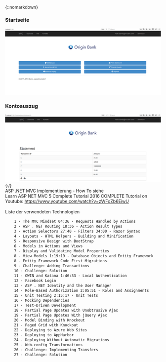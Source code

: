{::nomarkdown}
    <div class="container">
	    <div class="block two first">
            <h3>Startseite</h3>
            <div class="wrap">
  	    <img src="https://raw.githubusercontent.com/MaxReinerFullStack/AutomatedTellerMachine/master/AutomatedTellerMachine/Ressources/Startseite.png" style="max-width:100%;" />
	    </div>
    </div>
		<div class="block two first">
            <h3>Kontoauszug</h3>
            <div class="wrap">
  	    <img src="https://raw.githubusercontent.com/MaxReinerFullStack/AutomatedTellerMachine/master/AutomatedTellerMachine/Ressources/Checking Account Statement.png" style="max-width:100%;"/>
            </div>
          </div>
	</div>
	{:/}
	    <br/> ASP .NET MVC Implementierung - How To siehe<br/>
             Learn ASP NET MVC 5 Complete Tutorial 2016 COMPLETE Tutorial on Youtube: https://www.youtube.com/watch?v=zWFoZb6EiwU<br/><br/>
	    Liste der verwendeten Technologien
           
  	   	1 - The MVC Mindset 04:36 - Requests Handled by Actions 
		2 - ASP . NET Routing 18:36 - Action Result Types  
		3 - Action Selectors 27:40 - Filters 34:00 - Razor Syntax  
		4 - Layouts - HTML Helpers - Building and Minification  
		5 - Responsive Design with BootStrap 
		6 - Models in Actions and Views  
		7 - Display and Validating Model Properties  
		8 - View Models 1:19:19 - Database Objects and Entity Framework  
		8 - Entity Framework Code First Migrations  
		9 - Challenge: Adding Transactions  
		10 - Challenge: Solution  
		11 - OWIN and Katana 1:46:33 - Local Authentication  
		12 - Facebook Login  
		13 - ASP . NET Identity and the User Manager  
		14 - Role-Based Authorization 2:05:51 - Roles and Assignments  
		15 - Unit Testing 2:15:17 - Unit Tests  
		16 - Mocking Dependencies  
		17 - Test-Driven Development
		18 - Partial Page Updates with Unobtrusive Ajax  
		19 - Partial Page Updates With jQuery Ajax  
		20 - Model Binding with Knockout  
		21 - Paged Grid with Knockout  
		22 - Deploying to Azure Web Sites  
		23 - Deploying to AppHarbor  
		24 - Deploying Without Automatic Migrations  
		25 - Web.config Transformations  
		26 - Challenge: Implementing Transfers  
		27 - Challenge: Solution 
          

